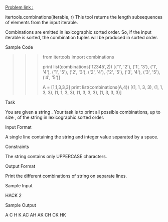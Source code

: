 [Problem link : ](https://www.hackerrank.com/challenges/itertools-combinations/problem)

itertools.combinations(iterable, r)
This tool returns the length subsequences of elements from the input iterable.

Combinations are emitted in lexicographic sorted order. So, if the input iterable is sorted, the combination tuples will be produced in sorted order.

Sample Code

>>> from itertools import combinations
>>>
>>> print list(combinations('12345',2))
[('1', '2'), ('1', '3'), ('1', '4'), ('1', '5'), ('2', '3'), ('2', '4'), ('2', '5'), ('3', '4'), ('3', '5'), ('4', '5')]
>>>
>>> A = [1,1,3,3,3]
>>> print list(combinations(A,4))
[(1, 1, 3, 3), (1, 1, 3, 3), (1, 1, 3, 3), (1, 3, 3, 3), (1, 3, 3, 3)]

Task

You are given a string .
Your task is to print all possible combinations, up to size , of the string in lexicographic sorted order.

Input Format

A single line containing the string and integer value separated by a space.

Constraints


The string contains only UPPERCASE characters.

Output Format

Print the different combinations of string on separate lines.

Sample Input

HACK 2

Sample Output

A
C
H
K
AC
AH
AK
CH
CK
HK

